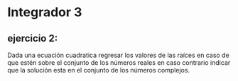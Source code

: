 # Integrador 3

## ejercicio 2:
Dada una ecuación cuadratica regresar los valores de las raíces en caso de que estén sobre el conjunto de los números reales en caso contrario indicar que la solución esta en el conjunto de los números complejos.
